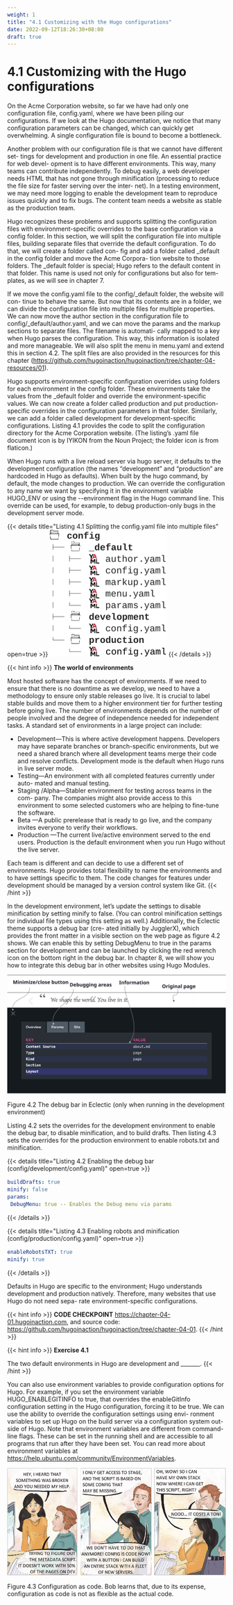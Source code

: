 ```yaml
---
weight: 1
title: "4.1 Customizing with the Hugo configurations"
date: 2022-09-12T18:26:30+08:00
draft: true
---
```


# 4.1 Customizing with the Hugo configurations

On the Acme Corporation website, so far we have had only one configuration file, config.yaml, where we have been piling our configurations. If we look at the Hugo documentation, we notice that many configuration parameters can be changed, which can quickly get overwhelming. A single configuration file is bound to become a bottleneck.

Another problem with our configuration file is that we cannot have different set- tings for development and production in one file. An essential practice for web devel- opment is to have different environments. This way, many teams can contribute independently. To debug easily, a web developer needs HTML that has not gone through minification (processing to reduce the file size for faster serving over the inter- net). In a testing environment, we may need more logging to enable the development team to reproduce issues quickly and to fix bugs. The content team needs a website as stable as the production team.

Hugo recognizes these problems and supports splitting the configuration files with environment-specific overrides to the base configuration via a config folder. In this section, we will split the configuration file into multiple files, building separate files  that override the default configuration. To do that, we will create a folder called con-  fig and add a folder called _default in the config folder and move the Acme Corpora- tion website to those folders. The _default folder is special; Hugo refers to the default content in that folder. This name is used not only for configurations but also for tem- plates, as we will see in chapter 7.

If we move the config.yaml file to the config/_default folder, the website will con- tinue to behave the same. But now that its contents are in a folder, we can divide the configuration file into multiple files for multiple properties. We can now move the author section in the configuration file to config/_default/author.yaml, and we can move the params and the markup sections to separate files. The filename is automati- cally mapped to a key when Hugo parses the configuration. This way, this information is isolated and more manageable. We will also split the menu in menu.yaml and extend this in section 4.2. The split files are also provided in the resources for this chapter (https://github.com/hugoinaction/hugoinaction/tree/chapter-04-resources/01).

Hugo supports environment-specific configuration overrides using folders for each environment in the config folder. These environments take the values from the _default folder and override the environment-specific values. We can now create a folder called production and put production-specific overrides in the configuration parameters in   that folder. Similarly, we can add a folder called development for development-specific configurations. Listing 4.1 provides the code to split the configuration directory for the Acme Corporation website. (The listing’s .yaml file document icon is by IYIKON from the Noun Project; the folder icon is from flaticon.)

When Hugo runs with a live reload server via hugo server, it defaults to the development configuration (the names “development” and “production” are hardcoded in Hugo as defaults). When built by the hugo command, by default, the mode changes to production. We can override the configuration to any name we want by specifying it in the environment variable HUGO_ENV or using the --environment flag in the Hugo command line. This override can be used, for example, to debug production-only bugs in the development server mode.

{{< details title="Listing 4.1 Splitting the config.yaml file into multiple files" open=true >}}
![Listing4.1](Listing4.1.svg)
{{< /details >}}    

{{< hint info >}}
**The world of environments**

Most hosted software has the concept of environments. If we need to ensure that there is no downtime as we develop, we need to have a methodology to ensure only stable releases go live. It is crucial to label stable builds and move them to a higher environment tier for further testing before going live. The number of environments depends on the number of people involved and the degree of independence needed for independent tasks. A standard set of environments in a large project can include:
- Development—This is where active development happens. Developers may have separate branches or branch-specific environments, but we need a shared branch where all development teams merge their code and resolve conflicts. Development mode is the default when Hugo runs in live server mode.
- Testing—An environment with all completed features currently under auto- mated and manual testing.
- Staging /Alpha—Stabler environment for testing across teams in the com- pany. The companies might also provide access to this environment to some selected customers who are helping to fine-tune the software.
- Beta —A public prerelease that is ready to go live, and the company invites everyone to verify their workflows.
- Production —The current live/active environment served to the end users. Production is the default environment when you run Hugo without the live server.

Each team is different and can decide to use a different set of environments. Hugo provides total flexibility to name the environments and to have settings specific to them. The code changes for features under development should be managed by a version control system like Git.
{{< /hint >}}


In the development environment, let’s update the settings to disable minification by setting minify to false. (You can control minification settings for individual file types using this setting as well.) Additionally, the Eclectic theme supports a debug bar (cre- ated initially by JugglerX), which provides the front matter in a visible section on the web page as figure 4.2 shows. We can enable this by setting DebugMenu to true in the params section for development and can be launched by clicking the red wrench icon on the bottom right in the debug bar. In chapter 8, we will show you how to integrate this debug bar in other websites using Hugo Modules.

![Figure4.2](Figure4.2.svg)

Figure 4.2 The debug bar in Eclectic (only when running in the development environment)

Listing 4.2 sets the overrides for the development environment to enable the debug bar, to disable minification, and to build drafts. Then listing 4.3 sets the overrides for the production environment to enable robots.txt and minification.

{{< details title="Listing 4.2  Enabling the debug bar (config/development/config.yaml)" open=true >}}
```yaml
buildDrafts: true 
minify: false 
params: 
 DebugMenu: true -- Enables the Debug menu via params
```
{{< /details >}}

{{< details title="Listing 4.3 Enabling robots and minification (config/production/config.yaml)" open=true >}}
```yaml
enableRobotsTXT: true 
minify: true
```
{{< /details >}}

Defaults in Hugo are specific to the environment; Hugo understands development and production natively. Therefore, many websites that use Hugo do not need sepa- rate environment-specific configurations.

{{< hint info >}}
**CODE CHECKPOINT**     https://chapter-04-01.hugoinaction.com, and source code: https://github.com/hugoinaction/hugoinaction/tree/chapter-04-01.
{{< /hint >}}

{{< hint info >}}
**Exercise 4.1**

The two default environments in Hugo are development and _______.
{{< /hint >}}

You can also use environment variables to provide configuration options for Hugo. For example, if you set the environment variable HUGO_ENABLEGITINFO to true, that overrides the enableGitInfo configuration setting in the Hugo configuration, forcing it to be true. We can use the ability to override the configuration settings using envi- ronment variables to set up Hugo on the build server via a configuration system out- side of Hugo. Note that environment variables are different from command-line flags. These can be set in the running shell and are accessible to all programs that run after they have been set. You can read more about environment variables at https://help.ubuntu.com/community/EnvironmentVariables.

![Figure4.3](Figure4.3.svg)

Figure 4.3 Configuration as code. Bob learns that, due to its expense, configuration as code is not as flexible as the actual code.